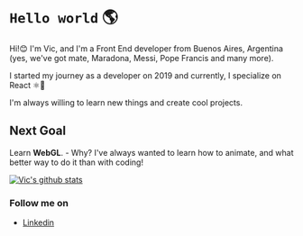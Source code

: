 # <code>Hello world</code> 🌎

Hi!😊 I'm Vic, and I'm a Front End developer from Buenos Aires, Argentina (yes, we've got mate, Maradona, Messi, Pope Francis and many more). </br>

I started my journey as a developer on 2019 and currently, I specialize on React ⚛️💖 </br>

I'm always willing to learn new things and create cool projects.

## Next Goal

Learn **WebGL**. - Why? I've always wanted to learn how to animate, and what better way to do it than with coding!

[![Vic's github stats](https://github-readme-stats.vercel.app/api?username=victoriasuarez97&hide=issues,contribs&show_icons=true&theme=buefy&count_private=true)](https://github.com/anuraghazra/github-readme-stats)

### Follow me on

- [Linkedin](https://www.linkedin.com/in/victoria-suarez1997/)

